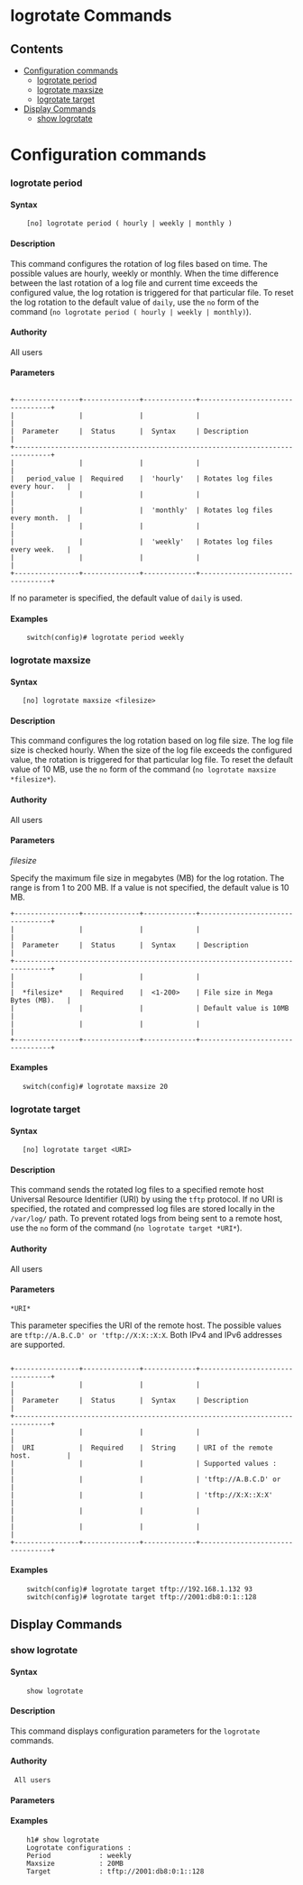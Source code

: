 # logrotate Commands #

## Contents ##

- [Configuration commands](#configuration-commands-)
	- [logrotate period](#logrotate-period)
	- [logrotate maxsize](#logrotate-maxsize)
	- [logrotate target](#logrotate-target)
- [Display Commands](#display-commands)
	- [show logrotate](#show-logrotate)

# Configuration commands #
###  logrotate period ###
#### Syntax ####
```
    [no] logrotate period ( hourly | weekly | monthly )
```
#### Description ####

This command configures the rotation of log files based on time. The possible values are hourly, weekly or  monthly. When the time difference between the last rotation of a log file and current time exceeds the configured value, the log rotation is triggered for that particular file. To reset the log rotation to the default value of `daily`, use the `no` form of the command (`no logrotate period ( hourly | weekly | monthly)`).
#### Authority ####

All users

#### Parameters ####
```ditaa

+----------------+--------------+-------------+---------------------------------+
|                |              |             |                                 |
|  Parameter     |  Status      |  Syntax     | Description                     |
+-------------------------------------------------------------------------------+
|                |              |             |                                 |
|   period_value |  Required    |  'hourly'   | Rotates log files every hour.   |
|                |              |             |                                 |
|                |              |  'monthly'  | Rotates log files every month.  |
|                |              |             |                                 |
|                |              |  'weekly'   | Rotates log files every week.   |
|                |              |             |                                 |
+----------------+--------------+-------------+---------------------------------+
```

If no parameter is specified, the default value of `daily` is used.
#### Examples ####
```
    switch(config)# logrotate period weekly
```

### logrotate maxsize ###

#### Syntax ####
```
   [no] logrotate maxsize <filesize>
```
#### Description ####

This command configures the log rotation based on log file size. The log file size is checked hourly. When the size of the log file exceeds the configured value, the rotation is triggered for that particular log file.
To reset the default value of 10 MB, use the `no` form of the command (`no logrotate maxsize *filesize*`).

#### Authority ####
   All users

#### Parameters ####
  *filesize*

Specify the maximum file size in megabytes (MB) for the log rotation. The range is from 1 to 200 MB. If a value is not specified, the default value is 10 MB.
```ditaa
+----------------+--------------+-------------+---------------------------------+
|                |              |             |                                 |
|  Parameter     |  Status      |  Syntax     | Description                     |
+-------------------------------------------------------------------------------+
|                |              |             |                                 |
|  *filesize*    |  Required    |  <1-200>    | File size in Mega Bytes (MB).   |
|                |              |             | Default value is 10MB           |
|                |              |             |                                 |
+----------------+--------------+-------------+---------------------------------+

```

#### Examples ####
```
   switch(config)# logrotate maxsize 20
```


### logrotate target ###

#### Syntax ####

```
   [no] logrotate target <URI>
```
#### Description ####
This command sends the rotated log files to a specified remote host Universal Resource Identifier (URI) by using the `tftp` protocol. If no URI is specified, the rotated and compressed log files are stored locally in the `/var/log/` path. To prevent rotated logs from being sent to a remote host, use the `no` form of the command (`no logrotate target *URI*`).
#### Authority ####
   All users
#### Parameters ####
    *URI*


This parameter specifies the URI of the remote host. The possible values are `tftp://A.B.C.D' or 'tftp://X:X::X:X`. Both IPv4 and IPv6 addresses are supported.

```ditaa

+----------------+--------------+-------------+---------------------------------+
|                |              |             |                                 |
|  Parameter     |  Status      |  Syntax     | Description                     |
+-------------------------------------------------------------------------------+
|                |              |             |                                 |
|  URI           |  Required    |  String     | URI of the remote host.         |
|                |              |             | Supported values :              |
|                |              |             | 'tftp://A.B.C.D' or             |
|                |              |             | 'tftp://X:X::X:X'               |
|                |              |             |                                 |
|                |              |             |                                 |
+----------------+--------------+-------------+---------------------------------+
```

#### Examples ####
```
    switch(config)# logrotate target tftp://192.168.1.132 93
    switch(config)# logrotate target tftp://2001:db8:0:1::128
```

## Display Commands ##
### show logrotate ###
#### Syntax ####
```
    show logrotate
```

#### Description ####
This command displays configuration parameters for the `logrotate` commands.
#### Authority ####
     All users
#### Parameters ####
#### Examples ####
```
    h1# show logrotate
    Logrotate configurations :
    Period            : weekly
    Maxsize           : 20MB
    Target            : tftp://2001:db8:0:1::128
```
